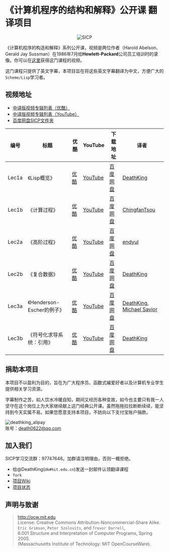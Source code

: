 # 《计算机程序的结构和解释》公开课 翻译项目

<p align="center">
  <img src="http://groups.csail.mit.edu/mac/classes/6.001/abelson-sussman-lectures/wizard.jpg" alt="SICP"/>
</p>

《计算机程序的构造和解释》系列公开课，视频是两位作者（Harold Abelson、Gerald Jay Sussman）在1986年7月给**Hewlett-Packard**公司员工培训时的录像。你可以在[这里](http://ocw.mit.edu/OcwWeb/Electrical-Engineering-and-Computer-Science/6-001Spring-2005/CourseHome/index.htm)获得这门课程的视频。

这门课程只提供了英文字幕，本项目旨在将这些英文字幕翻译为中文，方便广大的`Scheme/Lisp`学习者。

## 视频地址

+ [中译版视频专辑列表（优酷）](http://www.youku.com/playlist_show/id_18958522.html)
+ [中译版视频专辑列表（YouTube）](https://www.youtube.com/playlist?list=PLkEwH_Z2WOlppy8oUfrGwFVlOuKyo3RO_)
+ [百度网盘SICP文件夹](http://pan.baidu.com/s/1bnvO3vT)

| 编号 | 标题 | 优酷 | YouTube | 下载地址 | 译者 |
| ---- | ---- | ---- | ------- | -------- | ---- |
| Lec1a | 《Lisp概览》 | [优酷](http://v.youku.com/v_show/id_XNTEzMDAyMTU2.html) | [YouTube](https://www.youtube.com/watch?v=iG6eVomFrhE) | [百度网盘](http://pan.baidu.com/s/1kTmeMgR) | [DeathKing](https://github.com/DeathKing) |
| Lec1b | 《计算过程》 | [优酷](http://v.youku.com/v_show/id_XNTMxODY1NTg4.html) | [YouTube](https://www.youtube.com/watch?v=sVErWRt8dG4) | [百度网盘](http://pan.baidu.com/s/1o6G0Qgi) | [ChingfanTsou](https://github.com/ChingfanTsou) |
| Lec2a | 《高阶过程》 | [优酷](http://v.youku.com/v_show/id_XNzAzNjI1NjU2.html) | [YouTube](https://www.youtube.com/watch?v=A-uHMbrAvmQ) | [百度网盘](http://pan.baidu.com/s/1jG3HI8A) | [endyul](https://github.com/endyul) |
| Lec2b | 《复合数据》 | [优酷](http://v.youku.com/v_show/id_XNzAzNjg4Mjk2.html) | [YouTube](https://www.youtube.com/watch?v=ggXt3Tmd1oY) | [百度网盘](http://pan.baidu.com/s/1o6HgNgu) | [DeathKing](https://github.com/DeathKing) |
| Lec3a | 《Henderson-Escher的例子》 | [优酷](http://v.youku.com/v_show/id_XODk4NjUwODMy.html) | [YouTube](https://www.youtube.com/watch?v=zpXX64Bi2tM) | [百度网盘](http://pan.baidu.com/s/1bnHBWmz) | [DeathKing](https://github.com/DeathKing), [Michael Savior](https://github.com/mut0u) |
| Lec3b | 《符号化求导系统：引用》 | [优酷](http://v.youku.com/v_show/id_XODk4NjUwODA0.html) | [YouTube](https://www.youtube.com/watch?v=XF5oixi2CTM) | [百度网盘](http://pan.baidu.com/s/1o6Jry9G) | [DeathKing](https://github.com/DeathKing) |

## 捐助本项目

本项目不以盈利为目的，旨在为广大程序员、函数式编爱好者以及计算机专业学生提供相关学习资源。

字幕制作之苦，如人饮水冷暖自知，期间又经历各种变故，如今也主要只有我一人坚守在这个岗位上为大家继续献上这门经典公开课。虽然拖拖拉拉断断续续，能坚持到今天实属不易。如果您愿意支持本项目，不妨向以下支付宝账户捐款。

![deathking_alipay](https://cloud.githubusercontent.com/assets/895809/6343830/b3840a8c-bc2a-11e4-931e-dbed22ffca99.png)  
账号：death0622@qq.com


## 加入我们

SICP学习交流群：97747648。加群请注明理由，否则一概拒绝。

+ 给@DeathKing(`dk#hit.edu.cn`)发送一封邮件认领翻译课程
+ `fork`
+ [项目Wiki](https://github.com/DeathKing/Learning-SICP/wiki)
+ [项目状态](https://github.com/DeathKing/Learning-SICP/wiki/%E9%A1%B9%E7%9B%AE%E7%8A%B6%E6%80%81)


## 声明与致谢

> http://ocw.mit.edu  
> License: Creative Commons Attribution-Noncommercial-Share Alike.  
> `Eric Grimson`, `Peter Szolovits`, and `Trevor Darrell`,   
> 6.001 Structure and Interpretation of Computer Programs, Spring 2005.  
> (Massachusetts Institute of Technology: MIT OpenCourseWare).  
